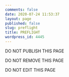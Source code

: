 ```yaml
---
comments: false
date: 2020-07-24 11:53:37
layout: page
published: false
slug: preflight
title: PREFLIGHT
wordpress_id: 4445
---
```


DO NOT PUBLISH THIS PAGE

DO NOT REMOVE THIS PAGE

DO NOT EDIT THIS PAGE
